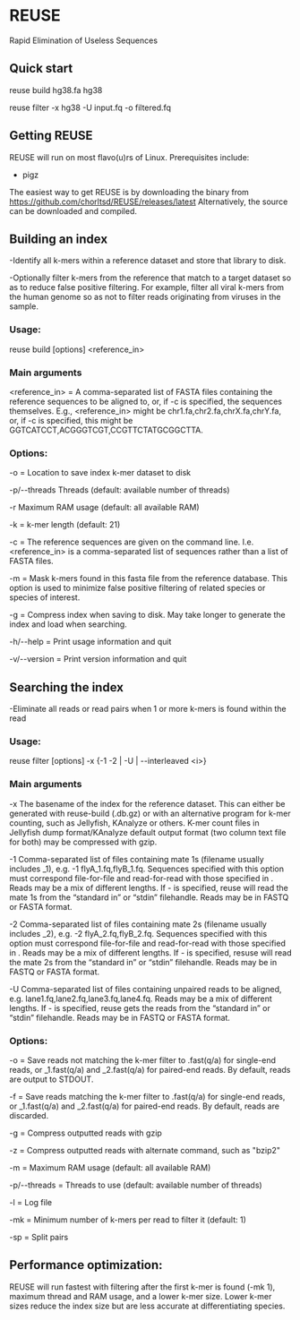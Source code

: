 # REUSE
Rapid Elimination of Useless Sequences

## Quick start
reuse build hg38.fa hg38

reuse filter -x hg38 -U input.fq -o filtered.fq

## Getting REUSE

REUSE will run on most flavo(u)rs of Linux. Prerequisites include:
- pigz

The easiest way to get REUSE is by downloading the binary from https://github.com/chorltsd/REUSE/releases/latest
Alternatively, the source can be downloaded and compiled.

## Building an index
-Identify all k-mers within a reference dataset and store that library to disk.

-Optionally filter k-mers from the reference that match to a target dataset so as to reduce false positive filtering. For example, filter all viral k-mers from the human genome so as not to filter reads originating from viruses in the sample.


### Usage:
reuse build [options] <reference_in> 

### Main arguments
<reference_in> = A comma-separated list of FASTA files containing the reference sequences to be aligned to, or, if -c is specified, the sequences themselves. E.g., <reference_in> might be chr1.fa,chr2.fa,chrX.fa,chrY.fa, or, if -c is specified, this might be GGTCATCCT,ACGGGTCGT,CCGTTCTATGCGGCTTA.


### Options:
-o = Location to save index k-mer dataset to disk

-p/--threads Threads (default: available number of threads)

-r Maximum RAM usage (default: all available RAM)

-k = k-mer length (default: 21)

-c = The reference sequences are given on the command line. I.e. <reference_in> is a comma-separated list of sequences rather than a list of FASTA files.

-m = Mask k-mers found in this fasta file from the reference database. This option is used to minimize false positive filtering of related species or species of interest.

-g = Compress index when saving to disk. May take longer to generate the index and load when searching.

-h/--help = Print usage information and quit

-v/--version = Print version information and quit



## Searching the index
-Eliminate all reads or read pairs when 1 or more k-mers is found within the read

### Usage:
reuse filter [options] -x <index> {-1 <m1> -2 <m2> | -U <r> | --interleaved \<i\>\}

### Main arguments
-x <index>
The basename of the index for the reference dataset. This can either be generated with reuse-build (.db.gz) or with an alternative program for k-mer counting, such as Jellyfish, KAnalyze or others. K-mer count files in Jellyfish dump format/KAnalyze default output format (two column text file for both) may be compressed with gzip.

-1 <m1>
Comma-separated list of files containing mate 1s (filename usually includes _1), e.g. -1 flyA_1.fq,flyB_1.fq. Sequences specified with this option must correspond file-for-file and read-for-read with those specified in <m2>. Reads may be a mix of different lengths. If - is specified, reuse will read the mate 1s from the “standard in” or “stdin” filehandle. Reads may be in FASTQ or FASTA format.

-2 <m2>
Comma-separated list of files containing mate 2s (filename usually includes _2), e.g. -2 flyA_2.fq,flyB_2.fq. Sequences specified with this option must correspond file-for-file and read-for-read with those specified in <m1>. Reads may be a mix of different lengths. If - is specified, resuse will read the mate 2s from the “standard in” or “stdin” filehandle. Reads may be in FASTQ or FASTA format.

-U <r>
Comma-separated list of files containing unpaired reads to be aligned, e.g. lane1.fq,lane2.fq,lane3.fq,lane4.fq. Reads may be a mix of different lengths. If - is specified, reuse gets the reads from the “standard in” or “stdin” filehandle. Reads may be in FASTQ or FASTA format.


### Options:
-o <output> = Save reads not matching the k-mer filter to <output>.fast(q/a) for single-end reads, or <output>_1.fast(q/a) and <output>_2.fast(q/a) for paired-end reads. By default, reads are output to STDOUT.
  
-f <filtered> = Save reads matching the k-mer filter to <filtered>.fast(q/a) for single-end reads, or <filtered>_1.fast(q/a) and <filtered>_2.fast(q/a) for paired-end reads. By default, reads are discarded.
  
-g = Compress outputted reads with gzip

-z <command> = Compress outputted reads with alternate command, such as "bzip2"

-m = Maximum RAM usage (default: all available RAM)

-p/--threads = Threads to use (default: available number of threads)

-l <log> = Log file
  
-mk = Minimum number of k-mers per read to filter it (default: 1)

-sp = Split pairs


## Performance optimization:
REUSE will run fastest with filtering after the first k-mer is found (-mk 1), maximum thread and RAM usage, and a lower k-mer size. Lower k-mer sizes reduce the index size but are less accurate at differentiating species.
